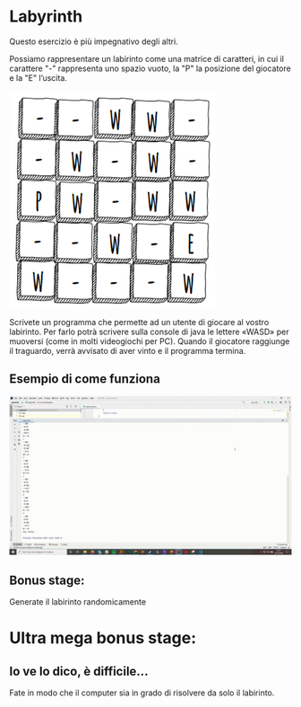 # Labyrinth

Questo esercizio è più impegnativo degli altri.


Possiamo rappresentare un labirinto come una matrice di caratteri, in cui il carattere "-" rappresenta uno spazio vuoto, la "P" la posizione del giocatore e la "E" l’uscita.




![Possibile labirinto](./Immagini/preview.png)



Scrivete un programma che permette ad un utente di giocare al vostro labirinto. Per farlo potrà scrivere sulla console di java le lettere «WASD» per muoversi (come in molti videogiochi per PC). Quando il giocatore raggiunge il traguardo, verrà avvisato di aver vinto e il programma termina.

## Esempio di come funziona
![test](./Immagini/laby.gif)


## Bonus stage:

Generate il labirinto randomicamente

# Ultra mega bonus stage:
## Io ve lo dico, è difficile...
Fate in modo che il computer sia in grado di risolvere da solo il labirinto.



